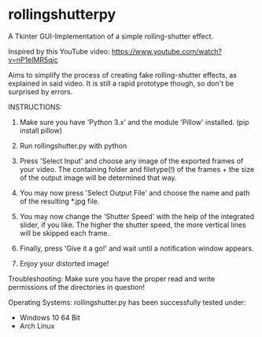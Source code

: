 # rollingshutterpy
A Tkinter GUI-Implementation of a simple rolling-shutter effect.

Inspired by this YouTube video:
https://www.youtube.com/watch?v=nP1elMR5qjc

Aims to simplify the process of creating fake rolling-shutter effects, as explained in said video.
It is still a rapid prototype though, so don't be surprised by errors.

INSTRUCTIONS:
1. Make sure you have 'Python 3.x' and the module 'Pillow' installed. (pip install pillow)
2. Run rollingshutter.py with python

3. Press 'Select Input' and choose any image of the exported frames of your video.
   The containing folder and filetype(!) of the frames + the size of the output image will be determined that way.
4. You may now press 'Select Output File' and choose the name and path of the resulting *.jpg file.
5. You may now change the 'Shutter Speed' with the help of the integrated slider, if you like.
   The higher the shutter speed, the more vertical lines will be skipped each frame.
6. Finally, press 'Give it a go!' and wait until a notification window appears.
7. Enjoy your distorted image!

Troubleshooting:
Make sure you have the proper read and write permissions of the directories in question!

Operating Systems:
rollingshutter.py has been successfully tested under:
- Windows 10 64 Bit
- Arch Linux
